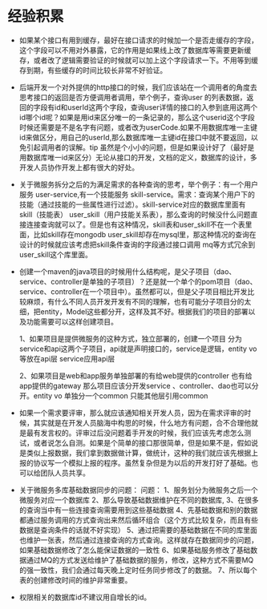 # 经验积累

<!--记录一些平时开发中需要注意的点-->

- 如果某个接口有用到缓存，最好在接口请求的时候加一个是否走缓存的字段，这个字段可以不用对外暴露，它的作用是如果线上改了数据库等需要更新缓存，或者改了逻辑需要验证的时候就可以加上这个字段请求一下。不用等到缓存到期，有些缓存的时间比较长非常不好验证。

- 后端开发一个对外提供的http接口的时候，我们应该站在一个调用者的角度去思考接口的返回是否方便调用者调用，举个例子，查询user 的列表数据，返回的字段有id和userId这两个字段，查询user详情的接口的入参到底用这两个id哪个id呢？如果是用id来区分唯一的一条记录的，那么这个userid这个字段时候还需要是不是名字有问题，或者改为userCode.如果不用数据库唯一主键id来做区分，用自己的userId,那么数据库唯一主键id在接口中就不要返回，以免引起调用者的误解。tip 虽然是个小小的问题，但是如果设计好了（最好是用数据库唯一id来区分）无论从接口的开发，文档的定义，数据库的设计，多开发人员协作开发上都有很大的好处。

- 关于微服务拆分之后的为满足需求的各种查询的思考，举个例子：有一个用户服务 user-service,有一个技能服务 skill-service。需求：查询某个用户下的技能（通过技能的一些属性进行过滤）。skill-service对应的数据库里面有 skill（技能表） user_skill（用户技能关系表），那么查询的时候没什么问题直接连接查询就可以了。但是也有这种情况，skill表和user_skill不在一个表里面，比如skill存在mongodb user_skill却存在mysql里，那这种情况的查询在设计的时候就应该考虑把skill条件查询的字段通过接口调用 mq等方式冗余到user_skill这个库里面。

- 创建一个maven的java项目的时候用什么结构呢，是父子项目（dao、service、controller是单独的子项目）？还是就一个单个的pom项目（dao、service、controller在一个项目中）。虽然都可以，但是父子项目相比开发比较麻烦，有什么不同人员开发开发有不同的理解，也有可能分子项目分的太细，把entity，Model这些都分开，这样及其不好。根据我们的项目的部署以及功能需要可以这样创建项目。

  1、如果项目是提供微服务的这种方式，独立部署的，创建一个项目 分为service和api这两个子项目，api就是声明接口的，service是逻辑，entity vo等放在api层 service应用api层

  2、如果项目是web和app服务单独部署的有给web提供的controller  也有给app提供的gateway 那么项目应该分开发service 、controller、dao也可以分开。entity vo 单独分一个common 只能其他层引用common
  
- 如果一个需求要评审，那么就应该通知相关开发人员，因为在需求评审的时候，其实就是在开发人员脑海中构思的时候，什么地方有问题，合不合理他就是最有发言权的。评审过后没问题着手开发的时候，我们应该先考虑怎么测试，或者说怎么自测。如果是个简单的接口那很简单，但是如果不是，假如说是类似上报数据，我们拿到数据做计算，做统计，这种的我们就应该先根据上报的协议写一个模拟上报的程序。虽然复杂但是为以后的开发打好了基础。也可以给团队人员共享。

- 关于微服务多库基础数据同步的问题：
  问题：
  1、服务划分为微服务之后一个微服务对应一个数据库
  2、那么导致基础数据维护在不同的数据库,
  3、在很多的查询当中有一些连接查询需要用到这些基础数据
  4、先基础数据和别的数据都通过服务调用的方式查询出来然后循环组合（这个方式比较复杂，而且有些数据是查询条件的话就不好实现）
  5、通过把需要的基础数据在不同的库里面也维护一张表，然后通过连接查询的方式查询。这样就存在数据同步的问题，如果基础数据修改了怎么能保证数据的一致性
  6、如果基础服务修改了基础数据通过MQ的方式发送给维护了基础数据的服务，修改，这种方式不需要MQ的强一致性，我们会通过每天晚上定时任务同步修改了的数据。
  7、所以每个表的创建修改时间的维护非常重要。
  
- 权限相关的数据库id不建议用自增长的id。

